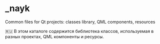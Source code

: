 # _nayk
Common files for Qt projects: classes library, QML components, resources

:ru: В этом каталоге содержится библиотека классов, используемая в разных проектах, QML компоненты и ресурсы.

